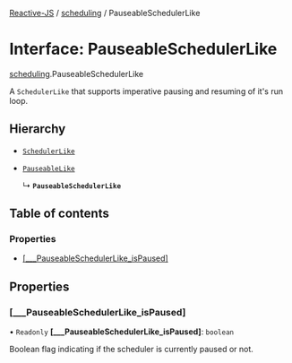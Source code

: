 [Reactive-JS](../README.md) / [scheduling](../modules/scheduling.md) / PauseableSchedulerLike

# Interface: PauseableSchedulerLike

[scheduling](../modules/scheduling.md).PauseableSchedulerLike

A `SchedulerLike` that supports imperative pausing and resuming
of it's run loop.

## Hierarchy

- [`SchedulerLike`](scheduling.SchedulerLike.md)

- [`PauseableLike`](util.PauseableLike.md)

  ↳ **`PauseableSchedulerLike`**

## Table of contents

### Properties

- [[\_\_\_PauseableSchedulerLike\_isPaused]](scheduling.PauseableSchedulerLike.md#[___pauseableschedulerlike_ispaused])

## Properties

### [\_\_\_PauseableSchedulerLike\_isPaused]

• `Readonly` **[\_\_\_PauseableSchedulerLike\_isPaused]**: `boolean`

Boolean flag indicating if the scheduler is currently paused or not.
